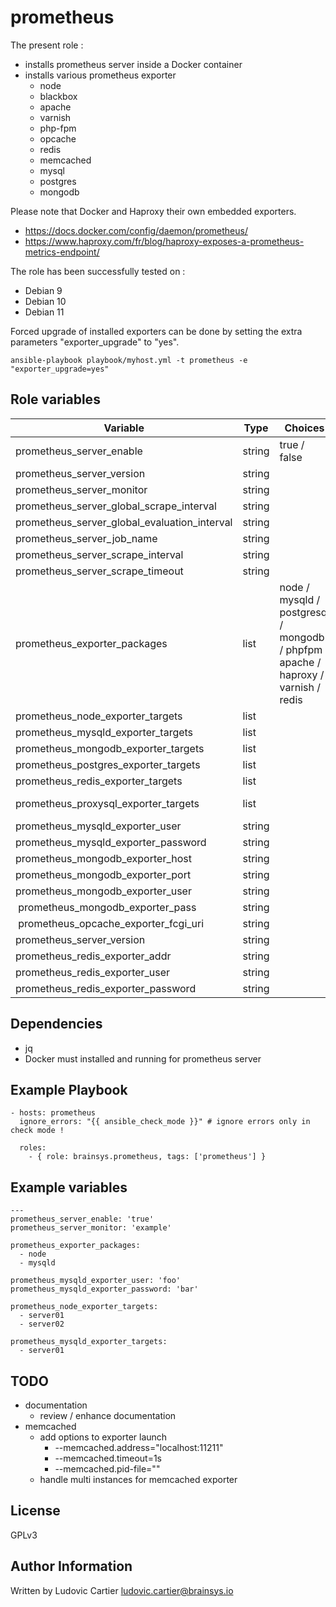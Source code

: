 prometheus
==========

The present role :
  - installs prometheus server inside a Docker container
  - installs various prometheus exporter
    - node
    - blackbox
    - apache
    - varnish
    - php-fpm
    - opcache
    - redis
    - memcached
    - mysql
    - postgres
    - mongodb

Please note that Docker and Haproxy their own embedded exporters.
  - https://docs.docker.com/config/daemon/prometheus/
  - https://www.haproxy.com/fr/blog/haproxy-exposes-a-prometheus-metrics-endpoint/

The role has been successfully tested on :
  - Debian 9
  - Debian 10
  - Debian 11

Forced upgrade of installed exporters can be done by setting the extra parameters "exporter_upgrade" to "yes".

```
ansible-playbook playbook/myhost.yml -t prometheus -e "exporter_upgrade=yes"
```

Role variables
--------------

| Variable                                     | Type    | Choices                                                                            | Default                 | Comment         |
|----------------------------------------------|---------|------------------------------------------------------------------------------------|-------------------------|-----------------|
| prometheus_server_enable                     | string  | true / false                                                                       |                         |                 |
| prometheus_server_version                    | string  |                                                                                    |  latest                 |                 |
| prometheus_server_monitor                    | string  |                                                                                    |                         |                 |
| prometheus_server_global_scrape_interval     | string  |                                                                                    |  15                     |                 |
| prometheus_server_global_evaluation_interval | string  |                                                                                    |  15                     |                 |
| prometheus_server_job_name                   | string  |                                                                                    |  prometheus             |                 |
| prometheus_server_scrape_interval            | string  |                                                                                    |  5                      |                 |
| prometheus_server_scrape_timeout             | string  |                                                                                    |  5                      |                 |
| prometheus_exporter_packages                 | list    | node / mysqld / postgresql / mongodb / phpfpm / apache / haproxy / varnish / redis |                         |                 |
| prometheus_node_exporter_targets             | list    |                                                                                    |                         |                 |
| prometheus_mysqld_exporter_targets           | list    |                                                                                    |                         |                 |
| prometheus_mongodb_exporter_targets          | list    |                                                                                    |                         |                 |
| prometheus_postgres_exporter_targets         | list    |                                                                                    |                         |                 |
| prometheus_redis_exporter_targets            | list    |                                                                                    |                         |                 |
| prometheus_proxysql_exporter_targets         | list    |                                                                                    |                         | [Enable exporter](https://proxysql.com/documentation/prometheus-exporter/)  |
| prometheus_mysqld_exporter_user              | string  |                                                                                    |                         |                 |
| prometheus_mysqld_exporter_password          | string  |                                                                                    |                         |                 |
| prometheus_mongodb_exporter_host             | string  |                                                                                    | localhost               |                 |
| prometheus_mongodb_exporter_port             | string  |                                                                                    | 27017                   |                 |
| prometheus_mongodb_exporter_user             | string  |                                                                                    |                         |                 |
| prometheus_mongodb_exporter_pass             | string  |                                                                                    |                         |                 |
| prometheus_opcache_exporter_fcgi_uri         | string  |                                                                                    | unix:///var/run/www.sock|                 |
| prometheus_server_version                    | string  |                                                                                    |  latest                 |                 |
| prometheus_redis_exporter_addr               | string  |                                                                                    | redis://localhost:6379  |                 |
| prometheus_redis_exporter_user               | string  |                                                                                    |                         |                 |
| prometheus_redis_exporter_password           | string  |                                                                                    |                         |                 |

Dependencies
------------

  - jq
  - Docker must installed and running for prometheus server

Example Playbook
----------------

    - hosts: prometheus
      ignore_errors: "{{ ansible_check_mode }}" # ignore errors only in check mode !

      roles:
        - { role: brainsys.prometheus, tags: ['prometheus'] }

Example variables
-----------------

    ---
    prometheus_server_enable: 'true'
    prometheus_server_monitor: 'example'

    prometheus_exporter_packages:
      - node
      - mysqld

    prometheus_mysqld_exporter_user: 'foo'
    prometheus_mysqld_exporter_password: 'bar'

    prometheus_node_exporter_targets:
      - server01
      - server02

    prometheus_mysqld_exporter_targets:
      - server01

TODO
----

  - documentation
    - review / enhance documentation
  - memcached
    - add options to exporter launch
      - --memcached.address="localhost:11211"
      - --memcached.timeout=1s
      - --memcached.pid-file=""
    - handle multi instances for memcached exporter

License
-------

GPLv3

Author Information
------------------

Written by Ludovic Cartier <ludovic.cartier@brainsys.io>
